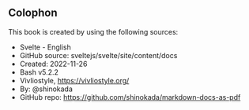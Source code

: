 <section id="colophon" role="doc-colophon">

## Colophon

This book is created by using the following sources:

- Svelte - English
- GitHub source: sveltejs/svelte/site/content/docs
- Created: 2022-11-26
- Bash v5.2.2
- Vivliostyle, https://vivliostyle.org/
- By: @shinokada
- GitHub repo: https://github.com/shinokada/markdown-docs-as-pdf

</section>
